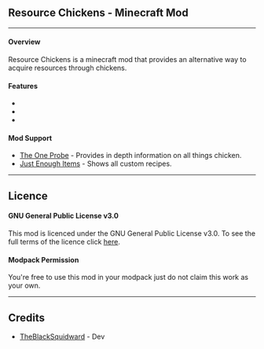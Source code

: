 ## Resource Chickens - Minecraft Mod

***

#### Overview

Resource Chickens is a minecraft mod that provides an alternative way to acquire resources through chickens. 

#### Features

-

-

-

#### Mod Support

- [The One Probe](https://www.curseforge.com/minecraft/mc-mods/the-one-probe) - Provides in depth information on all things chicken. 
- [Just Enough Items](https://www.curseforge.com/minecraft/mc-mods/jei) - Shows all custom recipes. 

***

## Licence

#### GNU General Public License v3.0

This mod is licenced under the GNU General Public License v3.0. To see the full terms of the licence click [here](https://github.com/TheBlackSquidward/ResoruceChickens/blob/master/LICENSE).

#### Modpack Permission

You're free to use this mod in your modpack just do not claim this work as your own. 

***

## Credits

- [TheBlackSquidward](https://twitter.com/ABlackSquidward) - Dev
